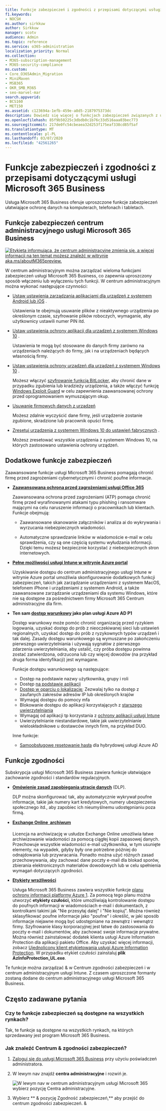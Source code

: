 ```yaml
---
title: Funkcje zabezpieczeń i zgodności z przepisami dotyczącymi usługi Microsoft 365 Business
f1.keywords:
- NOCSH
ms.author: sirkkuw
author: Sirkkuw
manager: scotv
audience: Admin
ms.topic: reference
ms.service: o365-administration
localization_priority: Normal
ms.collection:
- M365-subscription-management
- M365-security-compliance
ms.custom:
- Core_O365Admin_Migration
- MiniMaven
- MSB365
- OKR_SMB_M365
- seo-marvel-mar
search.appverid:
- BCS160
- MET150
ms.assetid: c123694a-1efb-459e-a8d5-2187975373dc
description: Dowiedz się więcej o funkcjach zabezpieczeń związanych z usługą Microsoft 365 Business, aby chronić dane na komputerach, telefonach i tabletach.
ms.openlocfilehash: 85f9b50225c3dbdb0c1b76c33d516aaa03bec773
ms.sourcegitcommit: 217de0fc54cbeaea32d253f175eaf338cd85f5af
ms.translationtype: MT
ms.contentlocale: pl-PL
ms.lasthandoff: 03/07/2020
ms.locfileid: "42561265"
---
```

# <a name="microsoft-365-business-security-and-compliance-features"></a>Funkcje zabezpieczeń i zgodności z przepisami dotyczącymi usługi Microsoft 365 Business

Usługa Microsoft 365 Business oferuje uproszczone funkcje zabezpieczeń ułatwiające ochronę danych na komputerach, telefonach i tabletach.
    
## <a name="microsoft-365-business-admin-center-security-features"></a>Funkcje zabezpieczeń centrum administracyjnego usługi Microsoft 365 Business

[![Etykieta informująca, że centrum administracyjne zmienia się, a więcej informacji na ten temat możesz znaleźć w witrynie aka.ms/aboutM365preview.](../media/m365admincenterchanging.png)](https://docs.microsoft.com/office365/admin/microsoft-365-admin-center-preview)

W centrum administracyjnym można zarządzać wieloma funkcjami zabezpieczeń usługi Microsoft 365 Business, co zapewnia uproszczony sposób włączeniu lub wyłączeniu tych funkcji. W centrum administracyjnym można wykonać następujące czynności:
  
- [Ustaw ustawienia zarządzania aplikacjami dla urządzeń z systemem Android lub iOS](app-protection-settings-for-android-and-ios.md) . 
    
    Ustawienia te obejmują usuwanie plików z nieaktywnego urządzenia po określonym czasie, szyfrowanie plików roboczych, wymaganie, aby użytkownicy ustawili numer PIN itd.
    
- [Ustaw ustawienia ochrony aplikacji dla urządzeń z systemem Windows 10](protection-settings-for-windows-10-devices.md) . 
    
    Ustawienia te mogą być stosowane do danych firmy zarówno na urządzeniach należących do firmy, jak i na urządzeniach będących własnością firmy.
    
- [Ustaw ustawienia ochrony urządzeń dla urządzeń z systemem Windows 10](protection-settings-for-windows-10-pcs.md) . 
    
    Możesz włączyć [szyfrowanie funkcją BitLocker,](https://go.microsoft.com/fwlink/p/?linkid=871405) aby chronić dane w przypadku zgubienia lub kradzieży urządzenia, a także włączyć funkcję [Windows Exploit Guard](https://docs.microsoft.com/windows/security/threat-protection/microsoft-defender-atp/enable-exploit-protection) w celu zapewnienia zaawansowanej ochrony przed oprogramowaniem wymuszającym okup. 
    
- [Usuwanie firmowych danych z urządzeń](remove-company-data.md)
    
    Możesz zdalnie wyczyścić dane firmy, jeśli urządzenie zostanie zgubione, skradzione lub pracownik opuści firmę.
    
- [Zresetuj urządzenia z systemem Windows 10 do ustawień fabrycznych](reset-devices-to-factory-settings.md) . 
    
    Możesz zresetować wszystkie urządzenia z systemem Windows 10, na których zastosowano ustawienia ochrony urządzeń.
    
## <a name="additional-security-features"></a>Dodatkowe funkcje zabezpieczeń 

Zaawansowane funkcje usługi Microsoft 365 Business pomagają chronić firmę przed zagrożeniami cybernetycznymi i chronić poufne informacje.
  
- **[Zaawansowana ochrona przed zagrożeniami usługi Office 365](https://support.office.com/article/e100fe7c-f2a1-4b7d-9e08-622330b83653)**
    
    Zaawansowana ochrona przed zagrożeniami (ATP) pomaga chronić firmę przed wyrafinowanymi atakami typu phishing i ransomware mającymi na celu naruszenie informacji o pracownikach lub klientach. Funkcje obejmują:
    
  - Zaawansowane skanowanie załączników i analiza ai do wykrywania i wyrzucania niebezpiecznych wiadomości.
    
  - Automatyczne sprawdzanie linków w wiadomoście e-mail w celu sprawdzenia, czy są one częścią systemu wyłudzania informacji. Dzięki temu możesz bezpiecznie korzystać z niebezpiecznych stron internetowych.

- **[Pełne możliwości usługi Intune w witrynie Azure portal](https://go.microsoft.com/fwlink/p/?linkid=871403)**
    
    Uzyskiwanie dostępu do centrum administracyjnego usługi Intune w witrynie Azure portal umożliwia skonfigurowanie dodatkowych funkcji zabezpieczeń, takich jak zarządzanie urządzeniami z systemem MacOS, telefonem iPhone i urządzeniami z systemem Android, a także zaawansowane zarządzanie urządzeniami dla systemu Windows, które nie są dostępne za pośrednictwem firmy Microsoft 365 Centrum administracyjne dla firm.
- **Ten sam [dostęp warunkowy](https://docs.microsoft.com/azure/active-directory/conditional-access/overview) jako plan usługi Azure AD P1**


    Dostęp warunkowy może pomóc chronić organizację przed ryzykiem logowania, uzyskać dostęp do prób z nieoczekiwanej sieci lub ustawień regionalnych, uzyskać dostęp do prób z ryzykownych typów urządzeń i tak dalej. Zasady dostępu warunkowego są wymuszane po zakończeniu pierwszego uwierzytelniania i używają sygnałów z pierwszego zdarzenia uwierzytelniania, aby ustalić, czy próba dostępu powinna zostać zatwierdzona, odrzucona lub czy więcej dowodów (na przykład druga forma identyfikacji) jest wymagane.

    Funkcje dostępu warunkowego są następujące:

    - Dostęp na podstawie nazwy użytkownika, grupy i roli
    - Dostęp [na podstawie aplikacji](https://docs.microsoft.com/azure/active-directory/conditional-access/app-based-conditional-access) 
    - [Dostęp w oparciu o lokalizację](https://docs.microsoft.com/azure/active-directory/authentication/howto-registration-mfa-sspr-combined#conditional-access-policies-for-combined-registration);  Zezwalaj tylko na dostęp z zaufanych zakresów adresów IP lub określonych krajów 
    - Wymagaj dostępu do pomocy mfa
    - Blokowanie dostępu do aplikacji korzystających z [starszego uwierzytelniania](https://docs.microsoft.com/azure/active-directory/conditional-access/block-legacy-authentication)
    - Wymagaj od aplikacji tp korzystania z [ochrony aplikacji usługi Intune](https://docs.microsoft.com/azure/active-directory/conditional-access/app-protection-based-conditional-access)
    - Uwierzytelnianie niestandardowe, takie jak uwierzytelnianie wieloskładnikowe u dostawców innych firm, na przykład DUO.
   
    Inne funkcje:
    - [Samoobsługowe resetowanie hasła](https://docs.microsoft.com/azure/active-directory/authentication/concept-sspr-customization) dla hybrydowej usługi Azure AD
    
## <a name="compliance-features"></a>Funkcje zgodności

Subskrypcja usługi Microsoft 365 Business zawiera funkcje ułatwiające zachowanie zgodności i standardów regulacyjnych.

- **[Omówienie zasad zapobiegania utracie danych](https://support.office.com/article/1966b2a7-d1e2-4d92-ab61-42efbb137f5e)** (DLP). 
    
    DLP można skonfigurować tak, aby automatycznie wykrywał poufne informacje, takie jak numery kart kredytowych, numery ubezpieczenia społecznego itd., aby zapobiec ich nieumyślnemu udostępnianiu poza firmą.
    
- **[Exchange Online  archiwum](https://products.office.com/exchange/microsoft-exchange-online-archiving-email)**
    
    Licencja na archiwizację w usłudze Exchange Online umożliwia łatwe archiwizowanie wiadomości za pomocą ciągłej kopii zapasowej danych. Przechowuje wszystkie wiadomości e-mail użytkownika, w tym usunięte elementy, na wypadek, gdyby były one potrzebne później do odnajdowania lub przywracania. Ponadto można użyć różnych zasad przechowywania, aby zachować dane poczty e-mail dla blokad sporów, zbierania elektronicznych materiałów dowodowych lub w celu spełnienia wymagań dotyczących zgodności.
    
- **[Etykiety wrażliwości](https://docs.microsoft.com/microsoft-365/compliance/sensitivity-labels)**

   Usługa Microsoft 365 Business zawiera wszystkie funkcje [planu ochrony informacji platformy Azure 1](https://go.microsoft.com/fwlink/p/?linkid=871407). Za pomocą tego planu można utworzyć **etykiety czułości,** które umożliwiają kontrolowanie dostępu do poufnych informacji w wiadomościach e-mail i dokumentach, z kontrolkami takimi jak "Nie przesyłaj dalej" i "Nie kopiuj". Można również sklasyfikować poufne informacje jako "poufne" i określić, w jaki sposób informacje niejawne mogą być udostępniane na zewnątrz i wewnątrz firmy. Szyfrowanie klasy korporacyjnej jest łatwe do zastosowania do poczty e-mail i dokumentów, aby zachować swoje informacje prywatne. Można również zainstalować dodatek klienta usługi Azure Information Protection dla aplikacji pakietu Office. Aby uzyskać więcej informacji, zobacz [Ujednolicony klient etykietowania usługi Azure Information Protection](https://docs.microsoft.com/azure/information-protection/rms-client/unifiedlabelingclient-version-release-history). W przypadku etykiet czułości zainstaluj **plik AzInfoProtection_UL.exe**.

Te funkcje można zarządzać &amp; w Centrum zgodności zabezpieczeń i w centrum administracyjnym usługi Intune. Z czasem uproszczone formanty zostaną dodane do centrum administracyjnego usługi Microsoft 365 Business.
  
    
## <a name="faq"></a>Często zadawane pytania

 ### <a name="are-these-security-features-available-in-all-markets"></a>Czy te funkcje zabezpieczeń są dostępne na wszystkich rynkach?
  
Tak, te funkcje są dostępne na wszystkich rynkach, na których sprzedawany jest program Microsoft 365 Business.
  
### <a name="how-do-i-find-the-security-amp-compliance-center"></a>Jak znaleźć Centrum &amp; zgodności zabezpieczeń?
  
1. [Zaloguj się do usługi Microsoft 365 Business](https://portal.microsoft.com/) przy użyciu poświadczeń administratora. 
    
2. W lewym nav znajdź **centra administracyjne** i rozwiń je. 
    
    ![W lewym nav w centrum administracyjnym usługi Microsoft 365 wybierz pozycję Centra administracyjne.](../media/fa4484f8-c637-45fd-a7bd-bdb3abfd6c03.png)
  
3. Wybierz ** &amp; pozycję Zgodność zabezpieczeń,** aby przejść do centrum zgodności zabezpieczeń. &amp;

